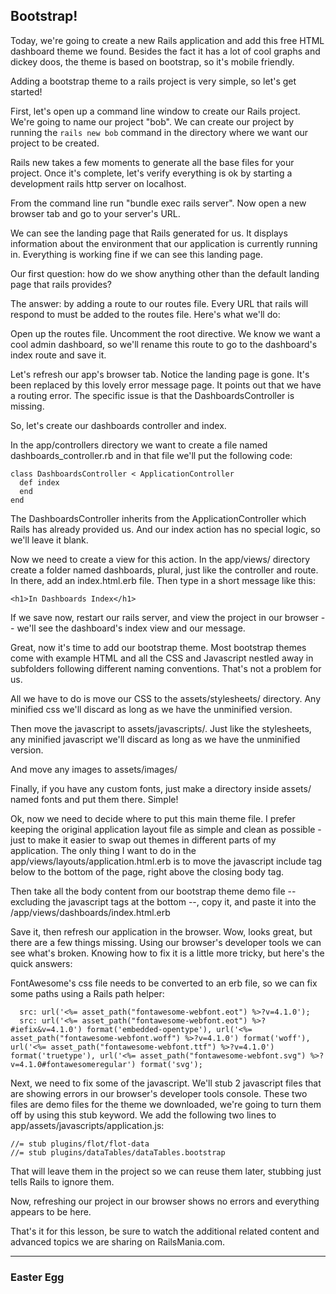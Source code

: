 ## Bootstrap!
Today, we're going to create a new Rails application and add this free HTML dashboard theme we found. Besides the fact it has a lot of cool graphs and dickey doos, the theme is based on bootstrap, so it's mobile friendly.

Adding a bootstrap theme to a rails project is very simple, so let's get started!

First, let's open up a command line window to create our Rails project. We're going to name our project "bob". We can create our project by running the ```rails new bob``` command in the directory where we want our project to be created.

Rails new takes a few moments to generate all the base files for your project. Once it's complete, let's verify everything is ok by starting a development rails http server on localhost.

From the command line run "bundle exec rails server". Now open a new browser tab and go to your server's URL.

We can see the landing page that Rails generated for us. It displays information about the environment that our application is currently running in. Everything is working fine if we can see this landing page.

Our first question: how do we show anything other than the default landing page that rails provides?

The answer: by adding a route to our routes file. Every URL that rails will respond to must be added to the routes file. Here's what we'll do:

Open up the routes file. Uncomment the root directive. We know we want a cool admin dashboard, so we'll rename this route to go to the dashboard's index route and save it.

Let's refresh our app's browser tab. Notice the landing page is gone. It's been replaced by this lovely error message page. It points out that we have a routing error. The specific issue is that the DashboardsController is missing.

So, let's create our dashboards controller and index.

In the app/controllers directory we want to create a file named dashboards_controller.rb and in that file we'll put the following code:

```
class DashboardsController < ApplicationController
  def index
  end
end
```

The DashboardsController inherits from the ApplicationController which Rails has already provided us. And our index action has no special logic, so we'll leave it blank.

Now we need to create a view for this action. In the app/views/ directory create a folder named dashboards, plural, just like the controller and route. In there, add an index.html.erb file. Then type in a short message like this:

```
<h1>In Dashboards Index</h1>
```

If we save now, restart our rails server, and view the project in our browser -- we'll see the dashboard's index view and our message.

Great, now it's time to add our bootstrap theme. Most bootstrap themes come with example HTML and all the CSS and Javascript nestled away in subfolders following different naming conventions. That's not a problem for us.

All we have to do is move our CSS to the assets/stylesheets/ directory. Any minified css we'll discard as long as we have the unminified version.

Then move the javascript to assets/javascripts/. Just like the stylesheets, any minified javascript we'll discard as long as we have the unminified version.

And move any images to assets/images/

Finally, if you have any custom fonts, just make a directory inside assets/ named fonts and put them there. Simple!

Ok, now we need to decide where to put this main theme file. I prefer keeping the original application layout file as simple and clean as possible - just to make it easier to swap out themes in different parts of my application. The only thing I want to do in the app/views/layouts/application.html.erb is to move the javascript include tag below to the bottom of the page, right above the closing body tag.

Then take all the body content from our bootstrap theme demo file -- excluding the javascript tags at the bottom --, copy it, and paste it into the /app/views/dashboards/index.html.erb

Save it, then refresh our application in the browser. Wow, looks great, but there are a few things missing. Using our browser's developer tools we can see what's broken. Knowing how to fix it is a little more tricky, but here's the quick answers:

FontAwesome's css file needs to be converted to an erb file, so we can fix some paths using a Rails path helper:

```
  src: url('<%= asset_path("fontawesome-webfont.eot") %>?v=4.1.0');
  src: url('<%= asset_path("fontawesome-webfont.eot") %>?#iefix&v=4.1.0') format('embedded-opentype'), url('<%= asset_path("fontawesome-webfont.woff") %>?v=4.1.0') format('woff'), url('<%= asset_path("fontawesome-webfont.ttf") %>?v=4.1.0') format('truetype'), url('<%= asset_path("fontawesome-webfont.svg") %>?v=4.1.0#fontawesomeregular') format('svg');

````

Next, we need to fix some of the javascript. We'll stub 2 javascript files that are showing errors in our browser's developer tools console. These two files are demo files for the theme we downloaded, we're going to turn them off by using this stub keyword.
We add the following two lines to app/assets/javascripts/application.js:

```
//= stub plugins/flot/flot-data
//= stub plugins/dataTables/dataTables.bootstrap
```

That will leave them in the project so we can reuse them later, stubbing just tells Rails to ignore them.

Now, refreshing our project in our browser shows no errors and everything appears to be here.

That's it for this lesson, be sure to watch the additional related content and advanced topics we are sharing on RailsMania.com.

--------
### Easter Egg

